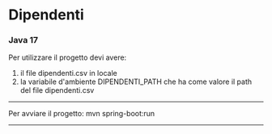 # Dipendenti
### Java 17


Per utilizzare il progetto devi avere:
1) il file dipendenti.csv in locale
2) la variabile d'ambiente DIPENDENTI_PATH che ha come valore il path del file dipendenti.csv

---

Per avviare il progetto: mvn spring-boot:run

---


